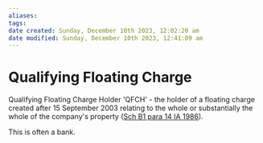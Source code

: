 ```yaml
---
aliases: 
tags: 
date created: Sunday, December 10th 2023, 12:02:20 am
date modified: Sunday, December 10th 2023, 12:41:09 am
---
```


# Qualifying Floating Charge

Qualifying Floating Charge Holder 'QFCH' - the holder of a floating charge created after 15 September 2003 relating to the whole or substantially the whole of the company's property ([Sch B1 para 14 IA 1986](https://www.legislation.gov.uk/ukpga/1986/45/schedule/B1)).

This is often a bank.
